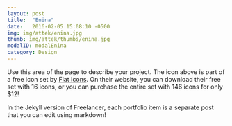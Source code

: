 ```yaml
---
layout: post
title:  "Enina"
date:   2016-02-05 15:08:10 -0500
img: img/attek/enina.jpg
thumb: img/attek/thumbs/enina.jpg
modalID: modalEnina
category: Design
---
```

Use this area of the page to describe your project. The icon above is part of a free icon set by [Flat Icons][flat-icons-link]. On their website, you can download their free set with 16 icons, or you can purchase the entire set with 146 icons for only $12!

In the Jekyll version of Freelancer, each portfolio item is a separate post that you can edit using markdown!

[flat-icons-link]: https://sellfy.com/p/8Q9P/jV3VZ/
